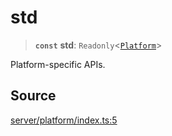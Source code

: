 # std

> **`const`** **std**: `Readonly`\<[`Platform`](../type-aliases/Platform.md)\>

Platform-specific APIs.

## Source

[server/platform/index.ts:5](https://github.com/Elringus/Imgit/blob/f5cda02/src/server/platform/index.ts#L5)
